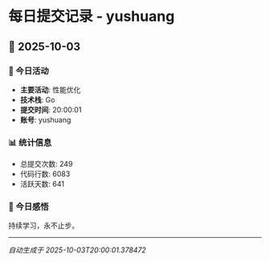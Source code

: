 # 每日提交记录 - yushuang

## 📅 2025-10-03

### 🎯 今日活动
- **主要活动**: 性能优化
- **技术栈**: Go
- **提交时间**: 20:00:01
- **账号**: yushuang

### 📊 统计信息
- 总提交次数: 249
- 代码行数: 6083
- 活跃天数: 641

### 💭 今日感悟
持续学习，永不止步。

---
*自动生成于 2025-10-03T20:00:01.378472*
